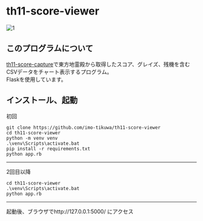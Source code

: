 # th11-score-viewer

![1](https://user-images.githubusercontent.com/48991931/78466277-4c4acb00-773a-11ea-80d2-f07b645cfcb9.png)

## このプログラムについて
[th11-score-capture](https://github.com/imo-tikuwa/th11-score-capture)で東方地霊殿から取得したスコア、グレイズ、残機を含むCSVデータをチャート表示するプログラム。  
Flaskを使用しています。

## インストール、起動
初回
```
git clone https://github.com/imo-tikuwa/th11-score-viewer
cd th11-score-viewer
python -m venv venv
.\venv\Scripts\activate.bat
pip install -r requirements.txt
python app.rb
```

---
2回目以降
```
cd th11-score-viewer
.\venv\Scripts\activate.bat
python app.rb
```

---
起動後、ブラウザでhttp://127.0.0.1:5000/ にアクセス
